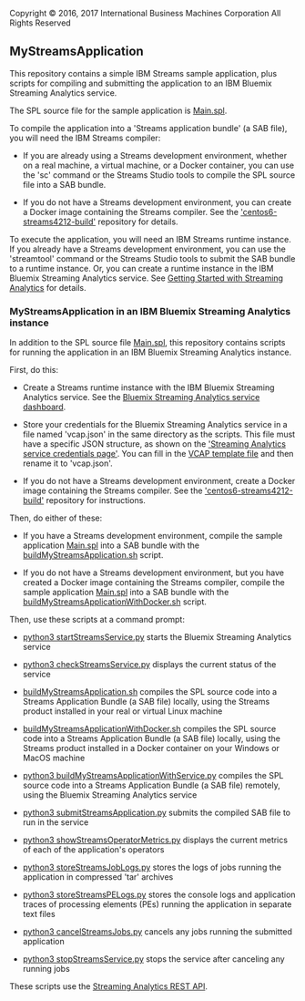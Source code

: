 Copyright &copy; 2016, 2017  International Business Machines Corporation
All Rights Reserved

## MyStreamsApplication

This repository contains a simple IBM Streams sample application, plus scripts for compiling and submitting the application to an IBM Bluemix Streaming Analytics service. 

The SPL source file for the sample application is [Main.spl](MyStreamsApplication/Main.spl).

To compile the application into a 'Streams application bundle' (a SAB file), you will need the IBM Streams compiler:

* If you are already using a Streams development environment, whether on a real machine, a virtual machine, or a Docker container, you can use the 'sc' command or the Streams Studio tools to compile the SPL source file into a SAB bundle.

* If you do not have a Streams development environment, you can create a Docker image containing the Streams compiler. See the ['centos6-streams4212-build'](https://github.ibm.com/pring/centos6-streams4212-build) repository for details.

To execute the application, you will need an IBM Streams runtime instance. If you already have a Streams development environment, you can use the 'streamtool' command or the Streams Studio tools to submit the SAB bundle to a runtime instance. Or, you can create a runtime instance in the IBM Bluemix Streaming Analytics service. See [Getting Started with Streaming Analytics](https://console.bluemix.net/docs/services/StreamingAnalytics/index.html) for details.


### MyStreamsApplication in an IBM Bluemix Streaming Analytics instance

In addition to the SPL source file [Main.spl](MyStreamsApplication/Main.spl), this repository contains scripts for running the application in an IBM Bluemix Streaming Analytics instance.

First, do this:

* Create a Streams runtime instance with the IBM Bluemix Streaming Analytics service. See the [Bluemix Streaming Analytics service dashboard](https://console.bluemix.net/dashboard/services).

* Store your credentials for the Bluemix Streaming Analytics service in a file named 'vcap.json' in the same directory as the scripts. This file must have a specific JSON structure, as shown on the ['Streaming Analytics service credentials page'](https://console.bluemix.net/docs/services/StreamingAnalytics/r_vcap_services.html#vcap_services). You can fill in the [VCAP template file](vcap-template.json) and then rename it to 'vcap.json'.

* If you do not have a Streams development environment, create a Docker image containing the Streams compiler. See the 
['centos6-streams4212-build'](https://github.ibm.com/pring/centos6-streams4212-build/blob/master/README.md)
repository for instructions.

Then, do either of these:

* If you have a Streams development environment, compile the sample application [Main.spl](MyStreamsApplication/Main.sp) into a SAB bundle with the [buildMyStreamsApplication.sh](buildMyStreamsApplication.sh) script.

* If you do not have a Streams development environment,
but you have created a Docker image containing the Streams compiler,
compile the sample application [Main.spl](MyStreamsApplication/Main.sp) into a SAB bundle with the [buildMyStreamsApplicationWithDocker.sh](buildMyStreamsApplicationWithDocker.sh) script.

Then, use these scripts at a command prompt:

* [python3 startStreamsService.py](startStreamsService.py) starts the Bluemix Streaming Analytics service

* [python3 checkStreamsService.py](checkStreamsService.py) displays the current status of the service 

* [buildMyStreamsApplication.sh](buildMyStreamsApplication.sh) compiles the SPL source code into a Streams Application Bundle (a SAB file) locally, using the Streams product installed in your real or virtual Linux machine

* [buildMyStreamsApplicationWithDocker.sh](buildMyStreamsApplicationWithDocker.sh) compiles the SPL source code into a Streams Application Bundle (a SAB file) locally, using the Streams product installed in a Docker container on your Windows or MacOS machine

* [python3 buildMyStreamsApplicationWithService.py](buildMyStreamsApplicationWithService.py) compiles the SPL source code into a Streams Application Bundle (a SAB file) remotely, using the Bluemix Streaming Analytics service

* [python3 submitStreamsApplication.py](submitStreamsApplication.py) submits the compiled SAB file to run in the service

* [python3 showStreamsOperatorMetrics.py](showStreamsOperatorMetrics.py) displays the current metrics of each of the application's operators

* [python3 storeStreamsJobLogs.py](storeStreamsJobLogs.py) stores the logs of jobs running the application in compressed 'tar' archives

* [python3 storeStreamsPELogs.py](storeStreamsPELogs.py) stores the console logs and application traces of processing elements (PEs) running the application in separate text files

* [python3 cancelStreamsJobs.py](cancelStreamsJobs.py) cancels any jobs running the submitted application

* [python3 stopStreamsService.py](stopStreamsService.py) stops the service after canceling any running jobs

These scripts use the [Streaming Analytics REST API](https://console.bluemix.net/apidocs/220-streaming-analytics).

